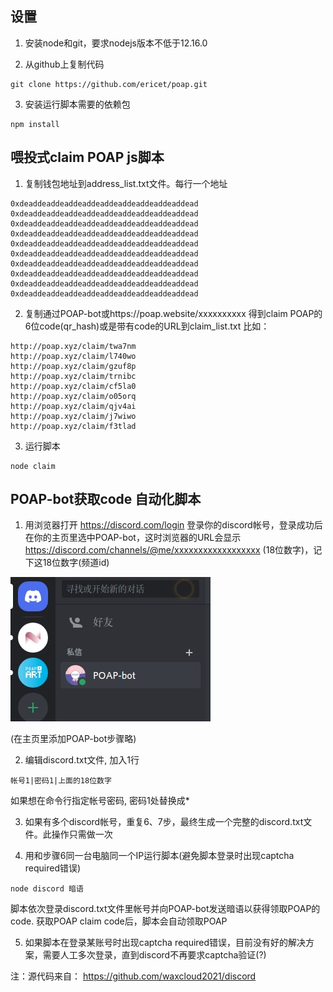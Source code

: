 ## 设置
1. 安装node和git，要求nodejs版本不低于12.16.0

2. 从github上复制代码

  ```
  git clone https://github.com/ericet/poap.git
  ```

3. 安装运行脚本需要的依赖包

  ```
  npm install
  ```

## 喂投式claim POAP js脚本

1. 复制钱包地址到address_list.txt文件。每行一个地址

  ```
  0xdeaddeaddeaddeaddeaddeaddeaddeaddeaddead
  0xdeaddeaddeaddeaddeaddeaddeaddeaddeaddead
  0xdeaddeaddeaddeaddeaddeaddeaddeaddeaddead
  0xdeaddeaddeaddeaddeaddeaddeaddeaddeaddead
  0xdeaddeaddeaddeaddeaddeaddeaddeaddeaddead
  0xdeaddeaddeaddeaddeaddeaddeaddeaddeaddead
  0xdeaddeaddeaddeaddeaddeaddeaddeaddeaddead
  0xdeaddeaddeaddeaddeaddeaddeaddeaddeaddead
  0xdeaddeaddeaddeaddeaddeaddeaddeaddeaddead
  0xdeaddeaddeaddeaddeaddeaddeaddeaddeaddead
  ```

2. 复制通过POAP-bot或https://poap.website/xxxxxxxxxx 得到claim POAP的6位code(qr_hash)或是带有code的URL到claim_list.txt
比如：
```
http://poap.xyz/claim/twa7nm
http://poap.xyz/claim/l740wo
http://poap.xyz/claim/gzuf8p
http://poap.xyz/claim/trnibc
http://poap.xyz/claim/cf5la0
http://poap.xyz/claim/o05orq
http://poap.xyz/claim/qjv4ai
http://poap.xyz/claim/j7wiwo
http://poap.xyz/claim/f3tlad
```

3. 运行脚本
  ```
  node claim
  ```

## POAP-bot获取code 自动化脚本

1. 用浏览器打开 https://discord.com/login 登录你的discord帐号，登录成功后在你的主页里选中POAP-bot，这时浏览器的URL会显示 https://discord.com/channels/@me/xxxxxxxxxxxxxxxxxx (18位数字)，记下这18位数字(频道id)
 
![POAP bot](https://github.com/waxcloud2021/discord/blob/master/poap_bot.jpg)

  (在主页里添加POAP-bot步骤略)

2. 编辑discord.txt文件, 加入1行
  ```
  帐号1|密码1|上面的18位数字
  ```
  如果想在命令行指定帐号密码, 密码1处替换成*

3. 如果有多个discord帐号，重复6、7步，最终生成一个完整的discord.txt文件。此操作只需做一次

4. 用和步骤6同一台电脑同一个IP运行脚本(避免脚本登录时出现captcha required错误)

  ```
  node discord 暗语
  ```
  脚本依次登录discord.txt文件里帐号并向POAP-bot发送暗语以获得领取POAP的code. 获取POAP claim code后，脚本会自动领取POAP


5. 如果脚本在登录某账号时出现captcha required错误，目前没有好的解决方案，需要人工多次登录，直到discord不再要求captcha验证(?)



注：源代码来自： https://github.com/waxcloud2021/discord



